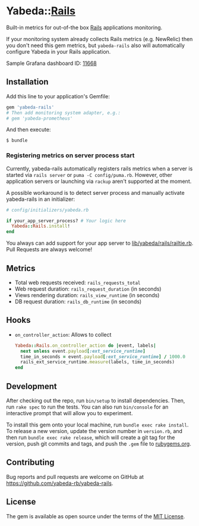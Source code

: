 # Yabeda::[Rails]

Built-in metrics for out-of-the box [Rails] applications monitoring.

If your monitoring system already collects Rails metrics (e.g. NewRelic) then you don't need this gem metrics, but `yabeda-rails` also will automatically configure Yabeda in your Rails application.

Sample Grafana dashboard ID: [11668](https://grafana.com/grafana/dashboards/11668)

## Installation

Add this line to your application's Gemfile:

```ruby
gem 'yabeda-rails'
# Then add monitoring system adapter, e.g.:
# gem 'yabeda-prometheus'
```

And then execute:

    $ bundle

### Registering metrics on server process start

Currently, yabeda-rails automatically registers rails metrics when a server is started via `rails server` or `puma -C config/puma.rb`. However, other application servers or launching via `rackup` aren't supported at the moment.

A possible workaround is to detect server process and manually activate yabeda-rails in an initializer:

```ruby
# config/initializers/yabeda.rb

if your_app_server_process? # Your logic here
  Yabeda::Rails.install!
end
```

You always can add support for your app server to [lib/yabeda/rails/railtie.rb](). Pull Requests are always welcome!


## Metrics

 - Total web requests received: `rails_requests_total`
 - Web request duration: `rails_request_duration` (in seconds)
 - Views rendering duration: `rails_view_runtime` (in seconds)
 - DB request duration: `rails_db_runtime` (in seconds)


## Hooks

 - `on_controller_action`: Allows to collect

    ```ruby
    Yabeda::Rails.on_controller_action do |event, labels|
      next unless event.payload[:ext_service_runtime]
      time_in_seconds = event.payload[:ext_service_runtime] / 1000.0
      rails_ext_service_runtime.measure(labels, time_in_seconds)
    end
    ```

## Development

After checking out the repo, run `bin/setup` to install dependencies. Then, run `rake spec` to run the tests. You can also run `bin/console` for an interactive prompt that will allow you to experiment.

To install this gem onto your local machine, run `bundle exec rake install`. To release a new version, update the version number in `version.rb`, and then run `bundle exec rake release`, which will create a git tag for the version, push git commits and tags, and push the `.gem` file to [rubygems.org](https://rubygems.org).

## Contributing

Bug reports and pull requests are welcome on GitHub at https://github.com/yabeda-rb/yabeda-rails.

## License

The gem is available as open source under the terms of the [MIT License](https://opensource.org/licenses/MIT).

[Rails]: https://rubyonrails.org "Ruby on Rails MVC web-application framework optimized for programmer happiness"
